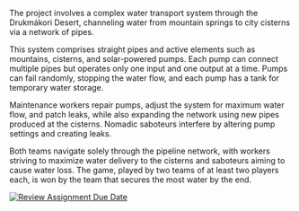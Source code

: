 The project involves a complex water transport system through the Drukmákori Desert, channeling water from mountain springs to city cisterns via a network of pipes. 

This system comprises straight pipes and active elements such as mountains, cisterns, and solar-powered pumps. Each pump can connect multiple pipes but operates only one input and one output at a time. Pumps can fail randomly, stopping the water flow, and each pump has a tank for temporary water storage.

Maintenance workers repair pumps, adjust the system for maximum water flow, and patch leaks, while also expanding the network using new pipes produced at the cisterns. Nomadic saboteurs interfere by altering pump settings and creating leaks.

Both teams navigate solely through the pipeline network, with workers striving to maximize water delivery to the cisterns and saboteurs aiming to cause water loss. The game, played by two teams of at least two players each, is won by the team that secures the most water by the end.


[![Review Assignment Due Date](https://classroom.github.com/assets/deadline-readme-button-24ddc0f5d75046c5622901739e7c5dd533143b0c8e959d652212380cedb1ea36.svg)](https://classroom.github.com/a/XwNCTfYP)
